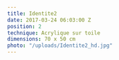```yaml
---
title: Identite2
date: 2017-03-24 06:03:00 Z
position: 2
technique: Acrylique sur toile
dimensions: 70 x 50 cm
photo: "/uploads/Identite2_hd.jpg"
---
```


